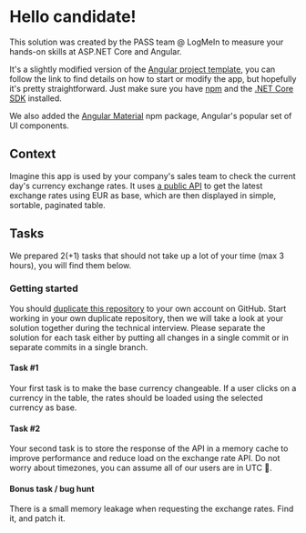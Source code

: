 ﻿# Hello candidate!

This solution was created by the PASS team @ LogMeIn to measure your hands-on skills at ASP.NET Core and Angular.

It's a slightly modified version of the [Angular project template](https://docs.microsoft.com/en-us/aspnet/core/client-side/spa/angular?view=aspnetcore-3.1&tabs=visual-studio),
you can follow the link to find details on how to start or modify the app, but hopefully it's pretty straightforward.
Just make sure you have [npm](https://www.npmjs.com/get-npm) and the [.NET Core SDK](https://dotnet.microsoft.com/download) installed.

We also added the [Angular Material](https://material.angular.io/) npm package, Angular's popular set of UI components.

## Context

Imagine this app is used by your company's sales team to check the current day's currency exchange rates. It uses [a public API](https://exchangeratesapi.io/) to get 
the latest exchange rates using EUR as base, which are then displayed in simple, sortable, paginated table.

## Tasks
We prepared 2(+1) tasks that should not take up a lot of your time (max 3 hours), you will find them below.

### Getting started

You should [duplicate this repository](https://docs.github.com/en/github/creating-cloning-and-archiving-repositories/duplicating-a-repository) to your own account on GitHub. Start working in your own duplicate repository, then we will take a look at your solution together during the technical interview. Please separate the solution for each task either by putting all changes in a single commit or in separate commits in a single branch.

#### Task #1

Your first task is to make the base currency changeable. If a user clicks on a currency in the table, the rates should be loaded using the selected currency as base.

#### Task #2

Your second task is to store the response of the API in a memory cache to improve performance and reduce load on the exchange rate API. Do not worry about timezones, you can assume all of our users are in UTC 🙂.

#### Bonus task / bug hunt

There is a small memory leakage when requesting the exchange rates. Find it, and patch it.
